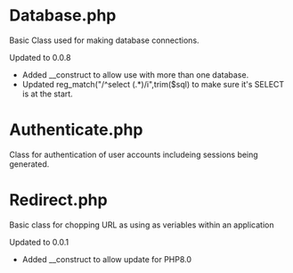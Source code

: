 
<h1>Database.php</h1>

<p>Basic Class used for making database connections.</p>
<p>Updated to 0.0.8</p>
<ul>
	<li>Added __construct to allow use with more than one database.</li>
	<li>Updated reg_match("/^select (.*)/i",trim($sql) to make sure it's SELECT is at the start.</li>
</ul>

<h1>Authenticate.php</h1>

<p>Class for authentication of user accounts includeing sessions being generated. </p>

<h1>Redirect.php</h1>

<p>Basic class for chopping URL as using as veriables within an application</p>
<p>Updated to 0.0.1</p>
<ul>
	<li>Added __construct to allow update for PHP8.0</li>
</ul>

